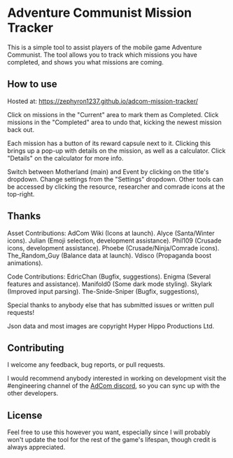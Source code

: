 # Adventure Communist Mission Tracker

This is a simple tool to assist players of the mobile game Adventure Communist.  The tool allows you to track which missions you have completed, and shows you what missions are coming.

## How to use

Hosted at: <https://zephyron1237.github.io/adcom-mission-tracker/>

Click on missions in the "Current" area to mark them as Completed.  Click missions in the "Completed" area to undo that, kicking the newest mission back out.

Each mission has a button of its reward capsule next to it.  Clicking this brings up a pop-up with details on the mission, as well as a calculator.  Click "Details" on the calculator for more info.

Switch between Motherland (main) and Event by clicking on the title's dropdown.  Change settings from the "Settings" dropdown.  Other tools can be accessed by clicking the resource, researcher and comrade icons at the top-right.

## Thanks

Asset Contributions: AdCom Wiki (Icons at launch).  Alyce (Santa/Winter icons).  Julian (Emoji selection, development assistance).  Phil109 (Crusade icons, development assistance).  Phoebe (Crusade/Ninja/Comrade icons).  The_Random_Guy (Balance data at launch).  Vdisco (Propaganda boost animations).

Code Contributions: EdricChan (Bugfix, suggestions).  Enigma (Several features and assistance).  Manifold0 (Some dark mode styling).  Skylark (Improved input parsing).  The-Snide-Sniper (Bugfix, suggestions),

Special thanks to anybody else that has submitted issues or written pull requests!

Json data and most images are copyright Hyper Hippo Productions Ltd.

## Contributing

I welcome any feedback, bug reports, or pull requests.

I would recommend anybody interested in working on development visit the #engineering channel of the [AdCom discord](https://discord.gg/VPa4WTM), so you can sync up with the other developers.

## License

Feel free to use this however you want, especially since I will probably won't update the tool for the rest of the game's lifespan, though credit is always appreciated.
